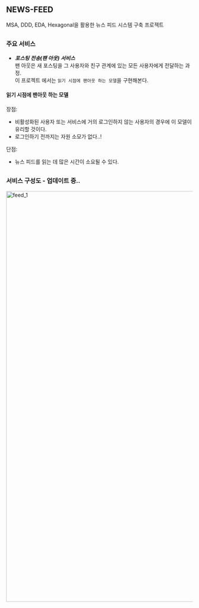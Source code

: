 ## NEWS-FEED

MSA, DDD, EDA, Hexagonal을 활용한 뉴스 피드 시스템 구축 프로젝트

##  

### 주요 서비스  
- ***포스팅 전송(팬 아웃) 서비스***  
팬 아웃은 새 포스팅을 그 사용자와 친구 관계에 있는 모든 사용자에게 전달하는 과정.  
이 프로젝트 에서는 `읽기 시점에 팬아웃 하는 모델`을 구현해본다.

#### 읽기 시점에 팬아웃 하는 모델  
장점: 
- 비활성화된 사용자 또는 서비스에 거의 로그인하지 않는 사용자의 경우에 이 모델이 유리할 것이다.
- 로그인하기 전까지는 자원 소모가 없다..!

단점:  
- 뉴스 피드를 읽는 데 많은 시간이 소요될 수 있다.

## 

### 서비스 구성도 - 업데이트 중..
<img width="1110" alt="feed_1" src="https://github.com/hong9Lee/rental-ms/assets/94272140/d54dedb3-4a7d-4e62-9e24-5d470fe54f2c">
